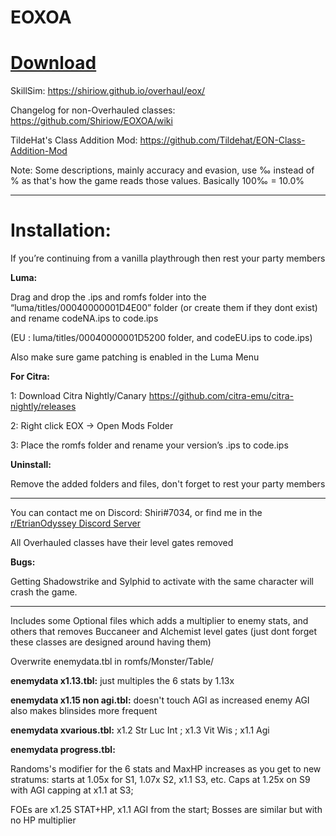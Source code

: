 # EOXOA

# **[Download](https://github.com/Shiriow/EOXOA/releases/latest)**


SkillSim: https://shiriow.github.io/overhaul/eox/

Changelog for non-Overhauled classes: https://github.com/Shiriow/EOXOA/wiki

TildeHat's Class Addition Mod: https://github.com/Tildehat/EON-Class-Addition-Mod

Note: Some descriptions, mainly accuracy and evasion, use ‰ instead of % as that's how the game reads those values. Basically 100‰ = 10.0%

---

# **Installation:**

If you’re continuing from a vanilla playthrough then rest your party members

**Luma:**

Drag and drop the .ips and romfs folder into the “luma/titles/00040000001D4E00” folder (or create them if they dont exist) and rename codeNA.ips to code.ips 

(EU : luma/titles/00040000001D5200 folder, and codeEU.ips to code.ips)

Also make sure game patching is enabled in the Luma Menu

**For Citra:**

1: Download Citra Nightly/Canary https://github.com/citra-emu/citra-nightly/releases

2: Right click EOX -> Open Mods Folder

3: Place the romfs folder and rename your version’s .ips to code.ips


**Uninstall:**

Remove the added folders and files, don't forget to rest your party members

---

You can contact me on Discord: Shiri#7034, or find me in the [r/EtrianOdyssey Discord Server](https://discord.com/invite/8jsCx6F)


All Overhauled classes have their level gates removed


**Bugs:**

Getting Shadowstrike and Sylphid to activate with the same character will crash the game.

---

Includes some Optional files which adds a multiplier to enemy stats, and others that removes Buccaneer and Alchemist level gates (just dont forget these classes are designed around having them)



Overwrite enemydata.tbl in romfs/Monster/Table/

**enemydata x1.13.tbl:** just multiples the 6 stats by 1.13x

**enemydata x1.15 non agi.tbl:** doesn't touch AGI as increased enemy AGI also makes blinsides more frequent

**enemydata xvarious.tbl:** x1.2    Str  Luc  Int     ; x1.3    Vit  Wis  ; x1.1    Agi       

**enemydata progress.tbl:** 

Randoms's modifier for the 6 stats and MaxHP increases as you get to new stratums: starts at 1.05x for S1, 1.07x S2, x1.1 S3, etc. Caps at 1.25x on S9 with AGI capping at x1.1 at S3; 

FOEs are x1.25 STAT+HP, x1.1 AGI from the start; Bosses are similar but with no HP multiplier    
